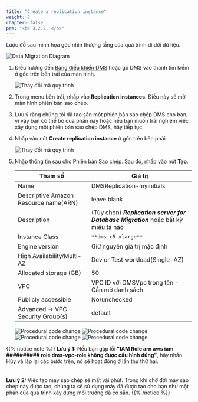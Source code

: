 ```yaml
---
title: "Create a replication instance"
weight: 2
chapter: false
pre: "<b> 3.2.2. </b>"
---
```


Lược đồ sau minh họa góc nhìn thượng tầng của quá trình di dời dữ liệu.

![Data Migration Diagram](/images/3/2/2/0001.png?width=50pc)

1. Điều hướng đến [Bảng điều khiển DMS](https://console.aws.amazon.com/dms/v2/) hoặc gõ DMS vào thanh tìm kiếm ở góc trên bên trái của màn hình.

    ![Thay đổi mã quy trình](/images/3/2/2/0002.png?width=90pc)

1. Trong menu bên trái, nhấp vào **Replication instances**. Điều này sẽ mở màn hình phiên bản sao chép.

1. Lưu ý rằng chúng tôi đã tạo sẵn một phiên bản sao chép DMS cho bạn, vì vậy bạn có thể bỏ qua phần này hoặc nếu bạn muốn trải nghiệm việc xây dựng một phiên bản sao chép DMS, hãy tiếp tục.

1. Nhấp vào nút **Create replication instance** ở góc trên bên phải.

    ![Thay đổi mã quy trình](/images/3/2/2/0003.png?width=90pc)

1. Nhập thông tin sau cho Phiên bản Sao chép. Sau đó, nhấp vào nút **Tạo**.

    |  Tham số	 |  Giá trị  |
    |----------------|---------------------|
    |  Name	 |  DMSReplication-myinitials  |
    |  Descriptive Amazon Resource name(ARN)	 |  leave blank  |
    |  Description	 |  (Tùy chọn) **_Replication server for Database Migration_** hoặc bất kỳ miêu tả nào  |
    |  Instance Class	 |  `**dms.c5.xlarge**`  |
    |  Engine version	 |  Giữ nguyên giá trị mặc định  |
    |  High Availability/Multi-AZ	 |  Dev or Test workload(Single-AZ)  |
    |  Allocated storage (GB)	 |  50  |
    |  VPC	 |  VPC ID với DMSVpc trong tên - Cần mở danh sách  |
    |  Publicly accessible	 |  No/unchecked  |
    |  Advanced -> VPC Security Group(s)	 |  default  |

    ![Procedural code change](/images/3/2/2/0004.png?width=90pc)
    ![Procedural code change](/images/3/2/2/0005.png?width=90pc)
    ![Procedural code change](/images/3/2/2/0006.png?width=90pc)
    ![Procedural code change](/images/3/2/2/0007.png?width=90pc)

{{% notice note %}}
**Lưu ý 1:** Nếu bạn gặp lỗi **"IAM Role arn aws iam ########## role dms-vpc-role không được cấu hình đúng"**, hãy nhấn Hủy và lặp lại các bước trên, nó sẽ hoạt động ở lần thử thứ hai.  
\
\
**Lưu ý 2:** Việc tạo máy sao chép sẽ mất vài phút. Trong khi chờ đợi máy sao chép này được tạo, chúng ta sẽ sử dụng máy đã được tạo cho bạn như một phần của quá trình xây dựng môi trường đã có sẵn.
{{% /notice %}}